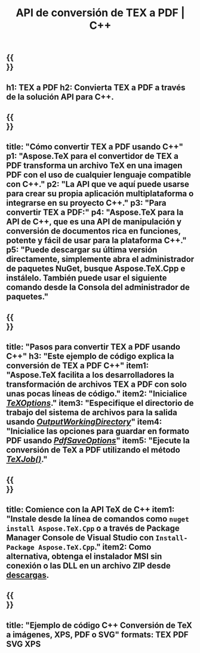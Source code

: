 ﻿---
translation: true
template: /_templates/_conversion-child-cpp.md
title: API de conversión de TEX a PDF | C++
description: Funcionalidad de conversión de TeX a PDF. Integre esta biblioteca C++ local en su proyecto o use aplicaciones multiplataforma para convertir TeX a PDF.
keywords: tex a pdf api cpp, tex2pdf integrar c++
url: /cpp/conversion/tex-to-pdf/
family: tex
platformtag: cpp
feature: conversion
informat: TEX
outformat: PDF
otherformats: PDF PNG JPEG TIFF SVG XPS
---

{{<section banner>}}
---
h1: TEX a PDF
h2: Convierta TEX a PDF a través de la solución API para C++.
---

{{<section overview>}}
---
title: "Cómo convertir TEX a PDF usando C++"
p1: "Aspose.TeX para el convertidor de TEX a PDF transforma un archivo TeX en una imagen PDF con el uso de cualquier lenguaje compatible con C++."
p2: "La API que ve aquí puede usarse para crear su propia aplicación multiplataforma o integrarse en su proyecto C++."
p3: "Para convertir TEX a PDF:"
p4: "Aspose.TeX para la API de C++, que es una API de manipulación y conversión de documentos rica en funciones, potente y fácil de usar para la plataforma C++."
p5: "Puede descargar su última versión directamente, simplemente abra el administrador de paquetes NuGet, busque Aspose.TeX.Cpp e instálelo. También puede usar el siguiente comando desde la Consola del administrador de paquetes."
---

{{<section feature1>}}
---
title: "Pasos para convertir TEX a PDF usando C++"
h3: "Este ejemplo de código explica la conversión de TEX a PDF C++"
item1: "Aspose.TeX facilita a los desarrolladores la transformación de archivos TEX a PDF con solo unas pocas líneas de código."
item2: "Inicialice [*TeXOptions*](https://reference.aspose.com/tex/cpp/class/aspose.te_x.te_x_options)."
item3: "Especifique el directorio de trabajo del sistema de archivos para la salida usando [*OutputWorkingDirectory*](https://reference.aspose.com/tex/cpp/class/aspose.te_x.te_x_options#aa4f4ea6dab7db5ba1b40800495f16f63)"
item4: "Inicialice las opciones para guardar en formato PDF usando [*PdfSaveOptions*](https://reference.aspose.com/tex/cpp/class/aspose.te_x.presentation.image.pdf_save_options)"
item5: "Ejecute la conversión de TeX a PDF utilizando el método [*TeXJob()*](https://reference.aspose.com/tex/cpp/class/aspose.te_x.te_x_job)."
---

{{<section feature2>}}
---
title: Comience con la API TeX de C++
item1: "Instale desde la línea de comandos como ```nuget install Aspose.TeX.Cpp``` o a través de Package Manager Console de Visual Studio con ```Install-Package Aspose.TeX.Cpp```."
item2: Como alternativa, obtenga el instalador MSI sin conexión o las DLL en un archivo ZIP desde [descargas](https://releases.aspose.com/tex/cpp).
---

{{<section widget>}}
---
title: "Ejemplo de código C++ Conversión de TeX a imágenes, XPS, PDF o SVG"
formats: TEX PDF SVG XPS
---